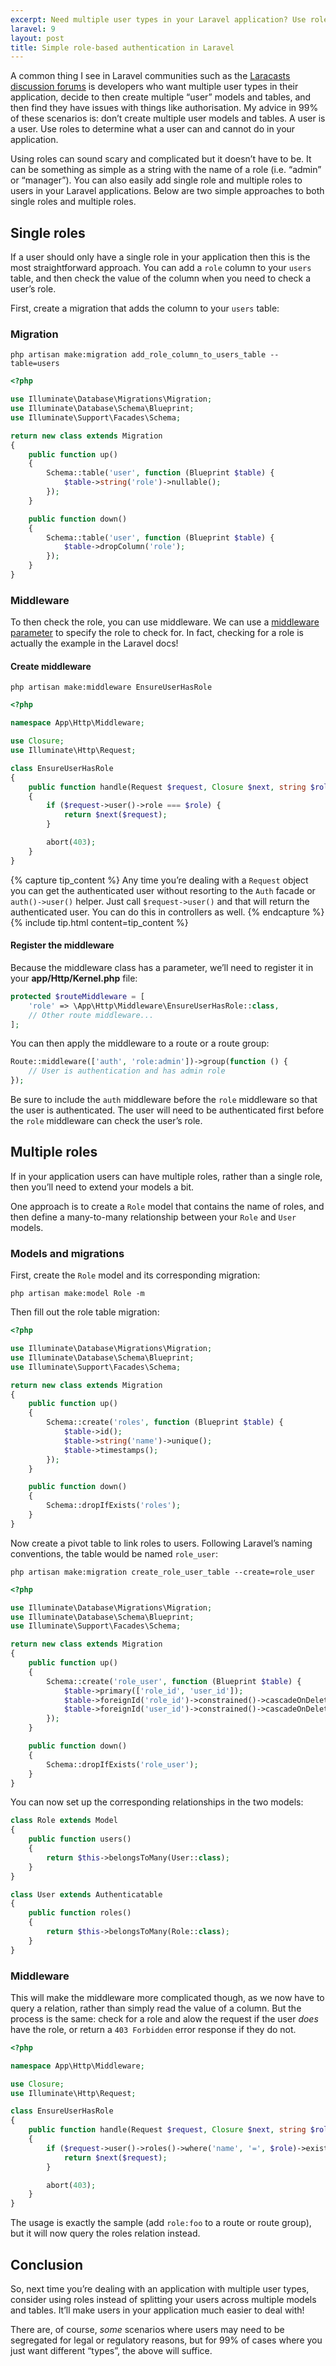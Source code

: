 ```yaml
---
excerpt: Need multiple user types in your Laravel application? Use roles instead of multiple user tables.
laravel: 9
layout: post
title: Simple role-based authentication in Laravel
---
```

A common thing I see in Laravel communities such as the [Laracasts discussion forums][1] is developers who want multiple user types in their application, decide to then create multiple “user” models and tables, and then find they have issues with things like authorisation. My advice in 99% of these scenarios is: don’t create multiple user models and tables. A user is a user. Use roles to determine what a user can and cannot do in your application.

Using roles can sound scary and complicated but it doesn’t have to be. It can be something as simple as a string with the name of a role (i.e. “admin” or “manager”). You can also easily add single role and multiple roles to users in your Laravel applications. Below are two simple approaches to both single roles and multiple roles.

## Single roles
If a user should only have a single role in your application then this is the most straightforward approach. You can add a `role` column to your `users` table, and then check the value of the column when you need to check a user’s role.

First, create a migration that adds the column to your `users` table:

### Migration
```
php artisan make:migration add_role_column_to_users_table --table=users
```
```php
<?php

use Illuminate\Database\Migrations\Migration;
use Illuminate\Database\Schema\Blueprint;
use Illuminate\Support\Facades\Schema;

return new class extends Migration
{
    public function up()
    {
        Schema::table('user', function (Blueprint $table) {
            $table->string('role')->nullable();
        });
    }

    public function down()
    {
        Schema::table('user', function (Blueprint $table) {
            $table->dropColumn('role');
        });
    }
}
```

### Middleware
To then check the role, you can use middleware. We can use a [middleware parameter][2] to specify the role to check for. In fact, checking for a role is actually the example in the Laravel docs!

#### Create middleware
```
php artisan make:middleware EnsureUserHasRole
```

```php
<?php

namespace App\Http\Middleware;

use Closure;
use Illuminate\Http\Request;

class EnsureUserHasRole
{
    public function handle(Request $request, Closure $next, string $role)
    {
        if ($request->user()->role === $role) {
            return $next($request);
        }

        abort(403);
    }
}
```

{% capture tip_content %}
Any time you’re dealing with a `Request` object you can get the authenticated user without resorting to the `Auth` facade or `auth()->user()` helper. Just call `$request->user()` and that will return the authenticated user. You can do this in controllers as well.
{% endcapture %}
{% include tip.html content=tip_content %}

#### Register the middleware
Because the middleware class has a parameter, we’ll need to register it in your **app/Http/Kernel.php** file:

```php
protected $routeMiddleware = [
    'role' => \App\Http\Middleware\EnsureUserHasRole::class,
    // Other route middleware...
];
```

You can then apply the middleware to a route or a route group:
```php
Route::middleware(['auth', 'role:admin'])->group(function () {
    // User is authentication and has admin role
});
```

Be sure to include the `auth` middleware before the `role` middleware so that the user is authenticated. The user will need to be authenticated first before the `role` middleware can check the user’s role.

## Multiple roles
If in your application users can have multiple roles, rather than a single role, then you’ll need to extend your models a bit.

One approach is to create a `Role` model that contains the name of roles, and then define a many-to-many relationship between your `Role` and `User` models.

### Models and migrations
First, create the `Role` model and its corresponding migration:

```
php artisan make:model Role -m
```

Then fill out the role table migration:

```php
<?php

use Illuminate\Database\Migrations\Migration;
use Illuminate\Database\Schema\Blueprint;
use Illuminate\Support\Facades\Schema;

return new class extends Migration
{
    public function up()
    {
        Schema::create('roles', function (Blueprint $table) {
            $table->id();
            $table->string('name')->unique();
            $table->timestamps();
        });
    }

    public function down()
    {
        Schema::dropIfExists('roles');
    }
}
```

Now create a pivot table to link roles to users. Following Laravel’s naming conventions, the table would be named `role_user`:

```
php artisan make:migration create_role_user_table --create=role_user
```
```php
<?php

use Illuminate\Database\Migrations\Migration;
use Illuminate\Database\Schema\Blueprint;
use Illuminate\Support\Facades\Schema;

return new class extends Migration
{
    public function up()
    {
        Schema::create('role_user', function (Blueprint $table) {
            $table->primary(['role_id', 'user_id']);
            $table->foreignId('role_id')->constrained()->cascadeOnDelete();
            $table->foreignId('user_id')->constrained()->cascadeOnDelete();
        });
    }

    public function down()
    {
        Schema::dropIfExists('role_user');
    }
}
```

You can now set up the corresponding relationships in the two models:

```php
class Role extends Model
{
    public function users()
    {
        return $this->belongsToMany(User::class);
    }
}
```
```php
class User extends Authenticatable
{
    public function roles()
    {
        return $this->belongsToMany(Role::class);
    }
}
```

### Middleware
This will make the middleware more complicated though, as we now have to query a relation, rather than simply read the value of a column. But the process is the same: check for a role and alow the request if the user _does_ have the role, or return a `403 Forbidden` error response if they do not.

```php
<?php

namespace App\Http\Middleware;

use Closure;
use Illuminate\Http\Request;

class EnsureUserHasRole
{
    public function handle(Request $request, Closure $next, string $role)
    {
        if ($request->user()->roles()->where('name', '=', $role)->exists()) {
            return $next($request);
        }

        abort(403);
    }
}
```

The usage is exactly the sample (add `role:foo` to a route or route group), but it will now query the roles relation instead.

## Conclusion
So, next time you’re dealing with an application with multiple user types, consider using roles instead of splitting your users across multiple models and tables. It’ll make users in your application much easier to deal with!

There are, of course, _some_ scenarios where users may need to be segregated for legal or regulatory reasons, but for 99% of cases where you just want different “types”, the above will suffice.

[1]: https://laracasts.com/discuss
[2]: https://laravel.com/docs/8.x/middleware#middleware-parameters

